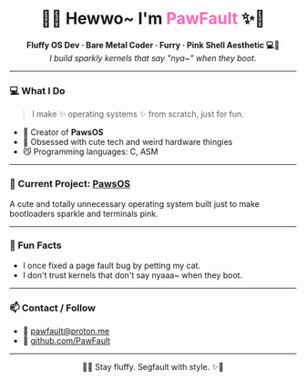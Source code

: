 <h1 align="center">
  🐾✨ Hewwo~ I'm <span style="color:#ff69b4;">PawFault</span> ✨🐾
</h1>

<p align="center">
  <b>Fluffy OS Dev · Bare Metal Coder · Furry · Pink Shell Aesthetic 💻🎀</b><br>
  <i>I build sparkly kernels that say "nya~" when they boot.</i>
</p>

---

### 💻 What I Do

> I make ✨ operating systems ✨ from scratch, just for fun.

- 🐾 Creator of **PawsOS**
- 💖 Obsessed with cute tech and weird hardware thingies
- 😼 Programming languages: C, ASM

---

### 🌸 Current Project: [PawsOS](https://github.com/PawFault/PawsOS)

A cute and totally unnecessary operating system built just to make bootloaders sparkle and terminals pink.

---

### 🧁 Fun Facts

- I once fixed a page fault bug by petting my cat.
- I don't trust kernels that don't say nyaaa~ when they boot.

---

### 📫 Contact / Follow

- 💌 [pawfault@proton.me](mailto:pawfault@proton.me)
- 🐾 [github.com/PawFault](https://github.com/PawFault)

---

<div align="center">
🌈✨ Stay fluffy. Segfault with style. ✨🌈  
</div>
